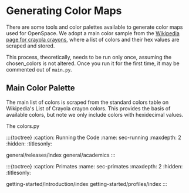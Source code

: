 # Generating Color Maps

There are some tools and color palettes available to generate color maps used for OpenSpace. We adopt a main color sample from the [Wikipedia page for crayola crayons](https://en.wikipedia.org/wiki/List_of_Crayola_crayon_colors), where a list of colors and their hex values are scraped and stored.

This process, theoretically, needs to be run only once, assuming the chosen_colors is not altered. Once you run it for the first time, it may be commented out of `main.py`.


## Main Color Palette

The main list of colors is scraped from the standard colors table on Wikipedia's List of Crayola crayon colors. This provides the basis of available colors, but note we only include colors with hexidecimal values.

The colors.py



:::{toctree} :caption: Running the Code :name: sec-running :maxdepth: 2 :hidden: :titlesonly:

general/releases/index general/academics :::

:::{toctree} :caption: Primates :name: sec-primates :maxdepth: 2 :hidden: :titlesonly:

getting-started/introduction/index getting-started/profiles/index :::